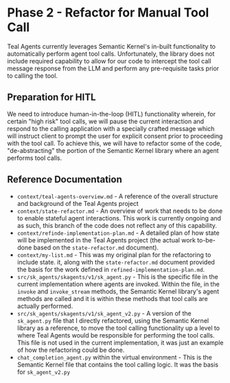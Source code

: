 # Phase 2 - Refactor for Manual Tool Call

Teal Agents currently leverages Semantic Kernel's in-built functionality to
automatically perform agent tool calls. Unfortunately, the library does not include
required capability to allow for our code to intercept the tool call message response
from the LLM and perform any pre-requisite tasks prior to calling the tool.

## Preparation for HITL
We need to introduce human-in-the-loop (HITL) functionality wherein, for certain "high
risk" tool calls, we will pause the current interaction and respond to the calling
application with a specially crafted message which will instruct client to prompt the
user for explicit consent prior to proceeding with the tool call. To achieve this, we
will have to refactor some of the code, "de-abstracting" the portion of the Semantic
Kernel library where an agent performs tool calls.

## Reference Documentation

- `context/teal-agents-overview.md` - A reference of the overall structure and
  background of the Teal Agents project
- `context/state-refactor.md` - An overview of work that needs to be done to enable
  stateful agent interactions. This work is currently ongoing and as such, this branch
  of the code does not reflect any of this capability.
- `context/refinde-implementation-plan.md` - A detailed plan of how state will be
  implemented in the Teal Agents project (the actual work to-be-done based on the
  `state-refactor.md` document).
- `context/my-list.md` - This was my original plan for the refactoring to include state.
  it, along with the `state-refactor.md` document provided the basis for the work
  defined in `refined-implementation-plan.md`.
- `src/sk_agents/skagents/v1/sk_agent.py` - This is the specific file in the current
  implementation where agents are invoked. Within the file, in the `invoke` and
  `invoke_stream` methods, the Semantic Kernel library's agent methods are called and
  it is within these methods that tool calls are actually performed.
- `src/sk_agents/skagents/v1/sk_agent_v2.py` - A version of the `sk_agent.py` file that
  I directly refactored, using the Semantic Kernel library as a reference, to move the
  tool calling functionality up a level to where Teal Agents would be responsible for
  performing the tool calls. This file is not used in the current implementation, it
  was just an example of how the refactoring could be done.
- `chat_completion_agent.py` within the virtual environment - This is the Semantic
  Kernel file that contains the tool calling logic.  It was the basis for
  `sk_agent_v2.py`
